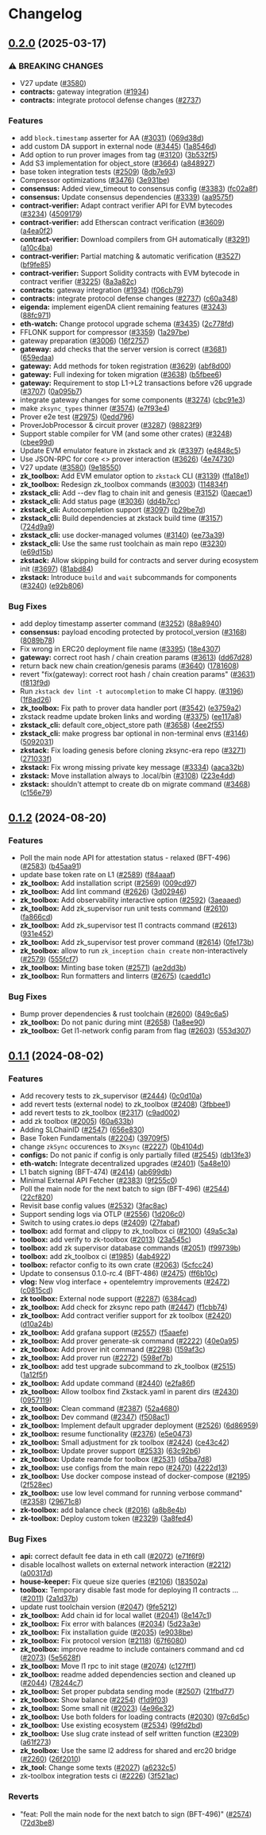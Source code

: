 # Changelog

## [0.2.0](https://github.com/matter-labs/zksync-era/compare/zkstack_cli-v0.1.2...zkstack_cli-v0.2.0) (2025-03-17)


### ⚠ BREAKING CHANGES

* V27 update ([#3580](https://github.com/matter-labs/zksync-era/issues/3580))
* **contracts:** gateway integration ([#1934](https://github.com/matter-labs/zksync-era/issues/1934))
* **contracts:** integrate protocol defense changes ([#2737](https://github.com/matter-labs/zksync-era/issues/2737))

### Features

* add `block.timestamp` asserter for AA ([#3031](https://github.com/matter-labs/zksync-era/issues/3031)) ([069d38d](https://github.com/matter-labs/zksync-era/commit/069d38d6c9ddd8b6c404596c479f94b9fc86db40))
* add custom DA support in external node ([#3445](https://github.com/matter-labs/zksync-era/issues/3445)) ([1a8546d](https://github.com/matter-labs/zksync-era/commit/1a8546ddcd6b126657a99f68576b2a837a4c416d))
* Add option to run prover images from tag ([#3120](https://github.com/matter-labs/zksync-era/issues/3120)) ([3b532f5](https://github.com/matter-labs/zksync-era/commit/3b532f5e363e0cb093221e6d064ce1a7d7428b52))
* Add S3 implementation for object_store ([#3664](https://github.com/matter-labs/zksync-era/issues/3664)) ([a848927](https://github.com/matter-labs/zksync-era/commit/a848927082bfb1b5edcc7d5e4dc33d6f39271953))
* base token integration tests ([#2509](https://github.com/matter-labs/zksync-era/issues/2509)) ([8db7e93](https://github.com/matter-labs/zksync-era/commit/8db7e9306e5fa23f066be106363e6455531bbc09))
* Compressor optimizations ([#3476](https://github.com/matter-labs/zksync-era/issues/3476)) ([3e931be](https://github.com/matter-labs/zksync-era/commit/3e931be6bddaacbd7d029c537db03a3c191fdc21))
* **consensus:** Added view_timeout to consensus config ([#3383](https://github.com/matter-labs/zksync-era/issues/3383)) ([fc02a8f](https://github.com/matter-labs/zksync-era/commit/fc02a8f1c9f0bffb438fb27769d6dced3ce14cd9))
* **consensus:** Update consensus dependencies ([#3339](https://github.com/matter-labs/zksync-era/issues/3339)) ([aa9575f](https://github.com/matter-labs/zksync-era/commit/aa9575fccbbc941f416d597256442afa974efd0a))
* **contract-verifier:** Adapt contract verifier API for EVM bytecodes ([#3234](https://github.com/matter-labs/zksync-era/issues/3234)) ([4509179](https://github.com/matter-labs/zksync-era/commit/4509179f62ead4b837dfb67760f52de76fac2e37))
* **contract-verifier:** add Etherscan contract verification ([#3609](https://github.com/matter-labs/zksync-era/issues/3609)) ([a4ea0f2](https://github.com/matter-labs/zksync-era/commit/a4ea0f2acae301e12338a862d6a76829899114d4))
* **contract-verifier:** Download compilers from GH automatically ([#3291](https://github.com/matter-labs/zksync-era/issues/3291)) ([a10c4ba](https://github.com/matter-labs/zksync-era/commit/a10c4baa312f26ebac2a10115fb7bd314d18b9c1))
* **contract-verifier:** Partial matching & automatic verification ([#3527](https://github.com/matter-labs/zksync-era/issues/3527)) ([bf9fe85](https://github.com/matter-labs/zksync-era/commit/bf9fe85f4fd1d739105e7b21d0eebb377f752bac))
* **contract-verifier:** Support Solidity contracts with EVM bytecode in contract verifier ([#3225](https://github.com/matter-labs/zksync-era/issues/3225)) ([8a3a82c](https://github.com/matter-labs/zksync-era/commit/8a3a82ca16479183e96505bc91011fc07bfc6889))
* **contracts:** gateway integration ([#1934](https://github.com/matter-labs/zksync-era/issues/1934)) ([f06cb79](https://github.com/matter-labs/zksync-era/commit/f06cb79883bf320f50089099e0abeb95eaace470))
* **contracts:** integrate protocol defense changes ([#2737](https://github.com/matter-labs/zksync-era/issues/2737)) ([c60a348](https://github.com/matter-labs/zksync-era/commit/c60a3482ee09b3e371163e62f49e83bc6d6f4548))
* **eigenda:** implement eigenDA client remaining features ([#3243](https://github.com/matter-labs/zksync-era/issues/3243)) ([88fc971](https://github.com/matter-labs/zksync-era/commit/88fc9714b42e3cb81dab970ec55b2bbfe0c49f52))
* **eth-watch:** Change protocol upgrade schema ([#3435](https://github.com/matter-labs/zksync-era/issues/3435)) ([2c778fd](https://github.com/matter-labs/zksync-era/commit/2c778fdd3fcd1e774bcb945f14a640ccf4227a2f))
* FFLONK support for compressor ([#3359](https://github.com/matter-labs/zksync-era/issues/3359)) ([1a297be](https://github.com/matter-labs/zksync-era/commit/1a297bedd226c56fc2ba02dc54d79129a271a1eb))
* gateway preparation ([#3006](https://github.com/matter-labs/zksync-era/issues/3006)) ([16f2757](https://github.com/matter-labs/zksync-era/commit/16f275756cd28024a6b11ac1ac327eb5b8b446e1))
* **gateway:** add checks that the server version is correct ([#3681](https://github.com/matter-labs/zksync-era/issues/3681)) ([659edaa](https://github.com/matter-labs/zksync-era/commit/659edaaf3fad253bf85b3a960393c812c884eec6))
* **gateway:** Add methods for token registration ([#3629](https://github.com/matter-labs/zksync-era/issues/3629)) ([abf8d00](https://github.com/matter-labs/zksync-era/commit/abf8d00266f6c482b1c48b371d391f7686f74381))
* **gateway:** Full indexing for token migration ([#3638](https://github.com/matter-labs/zksync-era/issues/3638)) ([b5fbee6](https://github.com/matter-labs/zksync-era/commit/b5fbee6abf6be2a7e6e8863508ce6266a12e0eb5))
* **gateway:** Requirement to stop L1-&gt;L2 transactions before v26 upgrade ([#3707](https://github.com/matter-labs/zksync-era/issues/3707)) ([0a095b7](https://github.com/matter-labs/zksync-era/commit/0a095b704c513dc72dbb417ba2731b09e9a2dd5d))
* integrate gateway changes for some components ([#3274](https://github.com/matter-labs/zksync-era/issues/3274)) ([cbc91e3](https://github.com/matter-labs/zksync-era/commit/cbc91e35f84d04f2e4c8e81028596db009e478d1))
* make `zksync_types` thinner ([#3574](https://github.com/matter-labs/zksync-era/issues/3574)) ([e7f93e4](https://github.com/matter-labs/zksync-era/commit/e7f93e43dd55674a1442111cc1f08c9d229d3e22))
* Prover e2e test ([#2975](https://github.com/matter-labs/zksync-era/issues/2975)) ([0edd796](https://github.com/matter-labs/zksync-era/commit/0edd7962429b3530ae751bd7cc947c97193dd0ca))
* ProverJobProcessor & circuit prover ([#3287](https://github.com/matter-labs/zksync-era/issues/3287)) ([98823f9](https://github.com/matter-labs/zksync-era/commit/98823f95c0b95feeb37eb9086cc88d4ac5220904))
* Support stable compiler for VM (and some other crates) ([#3248](https://github.com/matter-labs/zksync-era/issues/3248)) ([cbee99d](https://github.com/matter-labs/zksync-era/commit/cbee99d8661b38aa6b49784c3934b8070a743fb4))
* Update EVM emulator feature in zkstack and zk ([#3397](https://github.com/matter-labs/zksync-era/issues/3397)) ([e4848c5](https://github.com/matter-labs/zksync-era/commit/e4848c51fb12e13f1be490b14847d15528c87171))
* Use JSON-RPC for core &lt;&gt; prover interaction ([#3626](https://github.com/matter-labs/zksync-era/issues/3626)) ([4e74730](https://github.com/matter-labs/zksync-era/commit/4e7473011e6551bbeb3e7862872e99721aeba232))
* V27 update ([#3580](https://github.com/matter-labs/zksync-era/issues/3580)) ([9e18550](https://github.com/matter-labs/zksync-era/commit/9e1855050e3457ecef2b45a75e993dcdc2de370a))
* **zk_toolbox:** Add EVM emulator option to `zkstack` CLI ([#3139](https://github.com/matter-labs/zksync-era/issues/3139)) ([ffa18e1](https://github.com/matter-labs/zksync-era/commit/ffa18e1d84a4bb1ca9b897fbc0a55b9e3ef0964c))
* **zk_toolbox:** Redesign zk_toolbox commands ([#3003](https://github.com/matter-labs/zksync-era/issues/3003)) ([114834f](https://github.com/matter-labs/zksync-era/commit/114834f357421c62d596a1954fac8ce615cfde49))
* **zkstack_cli:** Add --dev flag to chain init and genesis ([#3152](https://github.com/matter-labs/zksync-era/issues/3152)) ([0aecae1](https://github.com/matter-labs/zksync-era/commit/0aecae1e02d31d34d1ccc0ddf54617174d134e55))
* **zkstack_cli:** Add status page ([#3036](https://github.com/matter-labs/zksync-era/issues/3036)) ([dd4b7cc](https://github.com/matter-labs/zksync-era/commit/dd4b7cc94e324dfa5a86df09f0cf15642ea2f5c2))
* **zkstack_cli:** Autocompletion support ([#3097](https://github.com/matter-labs/zksync-era/issues/3097)) ([b29be7d](https://github.com/matter-labs/zksync-era/commit/b29be7d9a8c664beac5d8384548db54de0ba882f))
* **zkstack_cli:** Build dependencies at zkstack build time ([#3157](https://github.com/matter-labs/zksync-era/issues/3157)) ([724d9a9](https://github.com/matter-labs/zksync-era/commit/724d9a9c7f2127263845b640c843e751fd3c21ae))
* **zkstack_cli:** use docker-managed volumes ([#3140](https://github.com/matter-labs/zksync-era/issues/3140)) ([ee73a39](https://github.com/matter-labs/zksync-era/commit/ee73a3973b0c65b1d4acef12e4b64db8f813e77d))
* **zkstack_cli:** Use the same rust toolchain as main repo ([#3230](https://github.com/matter-labs/zksync-era/issues/3230)) ([e69d15b](https://github.com/matter-labs/zksync-era/commit/e69d15b6a80c36a19648a8dd90f567d1e5e108e9))
* **zkstack:** Allow skipping build for contracts and server during ecosystem init ([#3697](https://github.com/matter-labs/zksync-era/issues/3697)) ([81abd84](https://github.com/matter-labs/zksync-era/commit/81abd841f6e061e3bdb1245754871e73b83ba7d8))
* **zkstack:** Introduce `build` and `wait` subcommands for components ([#3240](https://github.com/matter-labs/zksync-era/issues/3240)) ([e92b806](https://github.com/matter-labs/zksync-era/commit/e92b8068d71fec032e498793ff97e329c3d073e0))


### Bug Fixes

* add deploy timestamp asserter command ([#3252](https://github.com/matter-labs/zksync-era/issues/3252)) ([88a8940](https://github.com/matter-labs/zksync-era/commit/88a89405898653bf9e1a35a1374e000a8d67cf51))
* **consensus:** payload encoding protected by protocol_version ([#3168](https://github.com/matter-labs/zksync-era/issues/3168)) ([8089b78](https://github.com/matter-labs/zksync-era/commit/8089b78b3f2cdbe8d0a23e9b8412a8022d78ada2))
* Fix wrong in ERC20 deployment file name ([#3395](https://github.com/matter-labs/zksync-era/issues/3395)) ([18e4307](https://github.com/matter-labs/zksync-era/commit/18e4307324f26902ef67ba587d324bf35aa09735))
* **gateway:** correct root hash / chain creation params ([#3613](https://github.com/matter-labs/zksync-era/issues/3613)) ([dd67d28](https://github.com/matter-labs/zksync-era/commit/dd67d289731df993c0a345106b3d52410e675d6c))
* return back new chain creation/genesis params ([#3640](https://github.com/matter-labs/zksync-era/issues/3640)) ([1781608](https://github.com/matter-labs/zksync-era/commit/17816081c8965e16ec9d59e2cf2054fbe51bdd45))
* revert "fix(gateway): correct root hash / chain creation params" ([#3631](https://github.com/matter-labs/zksync-era/issues/3631)) ([f813f9d](https://github.com/matter-labs/zksync-era/commit/f813f9da9ec3be181d0989bffede75ccdd101d3a))
* Run `zkstack dev lint -t autocompletion` to make CI happy. ([#3196](https://github.com/matter-labs/zksync-era/issues/3196)) ([1f8ad26](https://github.com/matter-labs/zksync-era/commit/1f8ad26c7c9757ffa13de1a2fd045fa9e16de5f6))
* **zk_toolbox:** Fix path to prover data handler port ([#3542](https://github.com/matter-labs/zksync-era/issues/3542)) ([e3759a2](https://github.com/matter-labs/zksync-era/commit/e3759a27158b2d6202fca19ada5344ddff36685b))
* zkstack readme update broken links and wording ([#3375](https://github.com/matter-labs/zksync-era/issues/3375)) ([ee117a8](https://github.com/matter-labs/zksync-era/commit/ee117a81e7708eece5639921e32b6683fbcb2280))
* **zkstack_cli:** default core_object_store path ([#3658](https://github.com/matter-labs/zksync-era/issues/3658)) ([4ee2f55](https://github.com/matter-labs/zksync-era/commit/4ee2f55499e740811a31d762b2c63a2f51fd1390))
* **zkstack_cli:** make progress bar optional in non-terminal envs ([#3146](https://github.com/matter-labs/zksync-era/issues/3146)) ([5092031](https://github.com/matter-labs/zksync-era/commit/5092031050b30c39107df788317a15eaa921b136))
* **zkstack:** Fix loading genesis before cloning zksync-era repo ([#3271](https://github.com/matter-labs/zksync-era/issues/3271)) ([271033f](https://github.com/matter-labs/zksync-era/commit/271033fe58184252243b2ce7fe3a5a9be919b140))
* **zkstack:** Fix wrong missing private key message ([#3334](https://github.com/matter-labs/zksync-era/issues/3334)) ([aaca32b](https://github.com/matter-labs/zksync-era/commit/aaca32b6ab411d5cdc1234c20af8b5c1092195d7))
* **zkstack:** Move installation always to .local/bin ([#3108](https://github.com/matter-labs/zksync-era/issues/3108)) ([223e4dd](https://github.com/matter-labs/zksync-era/commit/223e4dd59414904f2b26afffc4b72bb78266b783))
* **zkstack:** shouldn't attempt to create db on migrate command ([#3468](https://github.com/matter-labs/zksync-era/issues/3468)) ([c156e79](https://github.com/matter-labs/zksync-era/commit/c156e791c1d8bbdea32873f43e976d35b228d38e))

## [0.1.2](https://github.com/matter-labs/zksync-era/compare/zk_toolbox-v0.1.1...zk_toolbox-v0.1.2) (2024-08-20)


### Features

* Poll the main node API for attestation status - relaxed (BFT-496) ([#2583](https://github.com/matter-labs/zksync-era/issues/2583)) ([b45aa91](https://github.com/matter-labs/zksync-era/commit/b45aa9168dd66d07ca61c8bb4c01f73dda822040))
* update base token rate on L1 ([#2589](https://github.com/matter-labs/zksync-era/issues/2589)) ([f84aaaf](https://github.com/matter-labs/zksync-era/commit/f84aaaf723c876ba8397f74577b8c5a207700f7b))
* **zk_toolbox:** Add installation script ([#2569](https://github.com/matter-labs/zksync-era/issues/2569)) ([009cd97](https://github.com/matter-labs/zksync-era/commit/009cd9771821a7ae356356f97813d74fab8512b5))
* **zk_toolbox:** Add lint command ([#2626](https://github.com/matter-labs/zksync-era/issues/2626)) ([3d02946](https://github.com/matter-labs/zksync-era/commit/3d0294695343e11b62fdc7375e6c3bc3a72ffcd9))
* **zk_toolbox:** Add observability interactive option ([#2592](https://github.com/matter-labs/zksync-era/issues/2592)) ([3aeaaed](https://github.com/matter-labs/zksync-era/commit/3aeaaedcf9b41b3a033acfa0ec08e3bf966ab4a9))
* **zk_toolbox:** Add zk_supervisor run unit tests command ([#2610](https://github.com/matter-labs/zksync-era/issues/2610)) ([fa866cd](https://github.com/matter-labs/zksync-era/commit/fa866cd5c7b1b189901b4f7ce6f91886e7aec7e4))
* **zk_toolbox:** Add zk_supervisor test l1 contracts command ([#2613](https://github.com/matter-labs/zksync-era/issues/2613)) ([931e452](https://github.com/matter-labs/zksync-era/commit/931e4529d964d01268cb5965877f3d81d32c921e))
* **zk_toolbox:** Add zk_supervisor test prover command ([#2614](https://github.com/matter-labs/zksync-era/issues/2614)) ([0fe173b](https://github.com/matter-labs/zksync-era/commit/0fe173bd8b337637f457542e0d675cf42b6ecc65))
* **zk_toolbox:** allow to run `zk_inception chain create` non-interactively ([#2579](https://github.com/matter-labs/zksync-era/issues/2579)) ([555fcf7](https://github.com/matter-labs/zksync-era/commit/555fcf79bc950f79e218697be9f1a316e4723322))
* **zk_toolbox:** Minting base token ([#2571](https://github.com/matter-labs/zksync-era/issues/2571)) ([ae2dd3b](https://github.com/matter-labs/zksync-era/commit/ae2dd3bbccdffc25b040313b2c7983a936f36aac))
* **zk_toolbox:** Run formatters and linterrs ([#2675](https://github.com/matter-labs/zksync-era/issues/2675)) ([caedd1c](https://github.com/matter-labs/zksync-era/commit/caedd1c86eedd94f8628bd2ba1cf875cad9a53d1))


### Bug Fixes

* Bump prover dependencies & rust toolchain ([#2600](https://github.com/matter-labs/zksync-era/issues/2600)) ([849c6a5](https://github.com/matter-labs/zksync-era/commit/849c6a5dcd095e8fead0630a2a403f282c26a2aa))
* **zk_toolbox:** Do not panic during mint ([#2658](https://github.com/matter-labs/zksync-era/issues/2658)) ([1a8ee90](https://github.com/matter-labs/zksync-era/commit/1a8ee90d9d6578492806bd0a337ef203db32f6c9))
* **zk_toolbox:** Get l1-network config param from flag ([#2603](https://github.com/matter-labs/zksync-era/issues/2603)) ([553d307](https://github.com/matter-labs/zksync-era/commit/553d307217282b18c2c3d7cc6f340f529bb4ade2))

## [0.1.1](https://github.com/matter-labs/zksync-era/compare/zk_toolbox-v0.1.0...zk_toolbox-v0.1.1) (2024-08-02)


### Features

* Add recovery tests to zk_supervisor ([#2444](https://github.com/matter-labs/zksync-era/issues/2444)) ([0c0d10a](https://github.com/matter-labs/zksync-era/commit/0c0d10af703d3f8958c49d0ed46d6cda64945fa1))
* add revert tests (external node) to zk_toolbox ([#2408](https://github.com/matter-labs/zksync-era/issues/2408)) ([3fbbee1](https://github.com/matter-labs/zksync-era/commit/3fbbee10be99e8c5a696bfd50d81230141bccbf4))
* add revert tests to zk_toolbox ([#2317](https://github.com/matter-labs/zksync-era/issues/2317)) ([c9ad002](https://github.com/matter-labs/zksync-era/commit/c9ad002d17ed91d1e5f225e19698c12cb3adc665))
* add zk toolbox ([#2005](https://github.com/matter-labs/zksync-era/issues/2005)) ([60a633b](https://github.com/matter-labs/zksync-era/commit/60a633b23eaf25658d86f090e7954843d4daca42))
* Adding SLChainID ([#2547](https://github.com/matter-labs/zksync-era/issues/2547)) ([656e830](https://github.com/matter-labs/zksync-era/commit/656e830e4fd60b5ace87dfc1604a102f06ae59e1))
* Base Token Fundamentals ([#2204](https://github.com/matter-labs/zksync-era/issues/2204)) ([39709f5](https://github.com/matter-labs/zksync-era/commit/39709f58071ac77bfd447145e1c3342b7da70560))
* change `zkSync` occurences to `ZKsync` ([#2227](https://github.com/matter-labs/zksync-era/issues/2227)) ([0b4104d](https://github.com/matter-labs/zksync-era/commit/0b4104dbb996ec6333619ea05f3a99e6d4f3b8fa))
* **configs:** Do not panic if config is only partially filled ([#2545](https://github.com/matter-labs/zksync-era/issues/2545)) ([db13fe3](https://github.com/matter-labs/zksync-era/commit/db13fe3550598c69f59cd66b4bb9618ebea041ca))
* **eth-watch:** Integrate decentralized upgrades ([#2401](https://github.com/matter-labs/zksync-era/issues/2401)) ([5a48e10](https://github.com/matter-labs/zksync-era/commit/5a48e1026260024c6ae2b4d1100ee9b798a83e8d))
* L1 batch signing (BFT-474) ([#2414](https://github.com/matter-labs/zksync-era/issues/2414)) ([ab699db](https://github.com/matter-labs/zksync-era/commit/ab699dbe8cffa8bd291d6054579061b47fd4aa0e))
* Minimal External API Fetcher ([#2383](https://github.com/matter-labs/zksync-era/issues/2383)) ([9f255c0](https://github.com/matter-labs/zksync-era/commit/9f255c073cfdab60832fcf9a6d3a4a9258641ef3))
* Poll the main node for the next batch to sign (BFT-496) ([#2544](https://github.com/matter-labs/zksync-era/issues/2544)) ([22cf820](https://github.com/matter-labs/zksync-era/commit/22cf820abbd14b852dffe60f6b564713fe4c8919))
* Revisit base config values ([#2532](https://github.com/matter-labs/zksync-era/issues/2532)) ([3fac8ac](https://github.com/matter-labs/zksync-era/commit/3fac8ac62cc9ac14845f32240af9241386f4034d))
* Support sending logs via OTLP ([#2556](https://github.com/matter-labs/zksync-era/issues/2556)) ([1d206c0](https://github.com/matter-labs/zksync-era/commit/1d206c0af8f28eb00eb1498d6f2cdbb45ffef72a))
* Switch to using crates.io deps ([#2409](https://github.com/matter-labs/zksync-era/issues/2409)) ([27fabaf](https://github.com/matter-labs/zksync-era/commit/27fabafbec66bf4cb65c4fa9e3fab4c3c981d0f2))
* **toolbox:** add format and clippy to zk_toolbox ci ([#2100](https://github.com/matter-labs/zksync-era/issues/2100)) ([49a5c3a](https://github.com/matter-labs/zksync-era/commit/49a5c3abb8b8eb3de0146286f9b3fffe26f545ae))
* **toolbox:** add verify to zk-toolbox ([#2013](https://github.com/matter-labs/zksync-era/issues/2013)) ([23a545c](https://github.com/matter-labs/zksync-era/commit/23a545c51b537af28c084c0f87ce2ebff5a3bbb8))
* **toolbox:** add zk supervisor database commands ([#2051](https://github.com/matter-labs/zksync-era/issues/2051)) ([f99739b](https://github.com/matter-labs/zksync-era/commit/f99739b225286ed8fae648e9a40c5311efe17648))
* **toolbox:** add zk_toolbox ci ([#1985](https://github.com/matter-labs/zksync-era/issues/1985)) ([4ab4922](https://github.com/matter-labs/zksync-era/commit/4ab492201a1654a254c0b14a382a2cb67e3cb9e5))
* **toolbox:** refactor config to its own crate ([#2063](https://github.com/matter-labs/zksync-era/issues/2063)) ([5cfcc24](https://github.com/matter-labs/zksync-era/commit/5cfcc24e92329ba8452d9cec0eb173a54b1dec2f))
* Update to consensus 0.1.0-rc.4 (BFT-486) ([#2475](https://github.com/matter-labs/zksync-era/issues/2475)) ([ff6b10c](https://github.com/matter-labs/zksync-era/commit/ff6b10c4a994cf70297a034202bcb55152748cba))
* **vlog:** New vlog interface + opentelemtry improvements ([#2472](https://github.com/matter-labs/zksync-era/issues/2472)) ([c0815cd](https://github.com/matter-labs/zksync-era/commit/c0815cdaf878afcd9c41dddd9fe56bcf8d910633))
* **zk toolbox:** External node support ([#2287](https://github.com/matter-labs/zksync-era/issues/2287)) ([6384cad](https://github.com/matter-labs/zksync-era/commit/6384cad26aead4d1bdbb606a97d623dacebf912c))
* **zk_toolbox:** Add check for zksync repo path ([#2447](https://github.com/matter-labs/zksync-era/issues/2447)) ([f1cbb74](https://github.com/matter-labs/zksync-era/commit/f1cbb74b863b6e0bcfa74ad780beef29844bac6e))
* **zk_toolbox:** Add contract verifier support for zk toolbox ([#2420](https://github.com/matter-labs/zksync-era/issues/2420)) ([d10a24b](https://github.com/matter-labs/zksync-era/commit/d10a24b3426b0eb13aef9cedfb1c38cbedfb5a7e))
* **zk_toolbox:** Add grafana support ([#2557](https://github.com/matter-labs/zksync-era/issues/2557)) ([f5aaefe](https://github.com/matter-labs/zksync-era/commit/f5aaefe51d3ff4a3365adde6120b874c7c4c68c0))
* **zk_toolbox:** Add prover generate-sk command ([#2222](https://github.com/matter-labs/zksync-era/issues/2222)) ([40e0a95](https://github.com/matter-labs/zksync-era/commit/40e0a956e86583a713d6aacdc61c625931f68e1c))
* **zk_toolbox:** Add prover init command ([#2298](https://github.com/matter-labs/zksync-era/issues/2298)) ([159af3c](https://github.com/matter-labs/zksync-era/commit/159af3c54cc9beb742b2ab43ce3b89b14c8368b7))
* **zk_toolbox:** Add prover run ([#2272](https://github.com/matter-labs/zksync-era/issues/2272)) ([598ef7b](https://github.com/matter-labs/zksync-era/commit/598ef7b73cf141007d2cf031b21fce4744eec44f))
* **zk_toolbox:** add test upgrade subcommand to zk_toolbox ([#2515](https://github.com/matter-labs/zksync-era/issues/2515)) ([1a12f5f](https://github.com/matter-labs/zksync-era/commit/1a12f5f908add42c090170a2f4fb26b731d6971b))
* **zk_toolbox:** Add update command ([#2440](https://github.com/matter-labs/zksync-era/issues/2440)) ([e2fa86f](https://github.com/matter-labs/zksync-era/commit/e2fa86fd216b04c798939f80517d7cca1a45a5a7))
* **zk_toolbox:** Allow toolbox find Zkstack.yaml in parent dirs ([#2430](https://github.com/matter-labs/zksync-era/issues/2430)) ([0957119](https://github.com/matter-labs/zksync-era/commit/095711920bc2193a8b036c9563fa89dfcea433e5))
* **zk_toolbox:** Clean command ([#2387](https://github.com/matter-labs/zksync-era/issues/2387)) ([52a4680](https://github.com/matter-labs/zksync-era/commit/52a4680ed26e755b860e3b97c79618a0c20cb696))
* **zk_toolbox:** Dev command ([#2347](https://github.com/matter-labs/zksync-era/issues/2347)) ([f508ac1](https://github.com/matter-labs/zksync-era/commit/f508ac1f0edba8d267e6b46346a4227149ac7518))
* **zk_toolbox:** Implement default upgrader deployment ([#2526](https://github.com/matter-labs/zksync-era/issues/2526)) ([6d86959](https://github.com/matter-labs/zksync-era/commit/6d8695922689de22e683fe7c318e64f5c9a2144d))
* **zk_toolbox:** resume functionality ([#2376](https://github.com/matter-labs/zksync-era/issues/2376)) ([e5e0473](https://github.com/matter-labs/zksync-era/commit/e5e047393f7cdf1105a0c65f78cd2ec605e1182d))
* **zk_toolbox:** Small adjustment for zk toolbox ([#2424](https://github.com/matter-labs/zksync-era/issues/2424)) ([ce43c42](https://github.com/matter-labs/zksync-era/commit/ce43c422fddccfe88c07ee22a2b8726dd0bd5f61))
* **zk_toolbox:** Update prover support ([#2533](https://github.com/matter-labs/zksync-era/issues/2533)) ([63c92b6](https://github.com/matter-labs/zksync-era/commit/63c92b6205fb156f4b50dee581674b814f44f874))
* **zk_toolbox:** Update reamde for toolbox  ([#2531](https://github.com/matter-labs/zksync-era/issues/2531)) ([d5ba7d8](https://github.com/matter-labs/zksync-era/commit/d5ba7d89fc8b97257b849f75ba6f7a2ad1aeb0d6))
* **zk_toolbox:** use configs from the main repo ([#2470](https://github.com/matter-labs/zksync-era/issues/2470)) ([4222d13](https://github.com/matter-labs/zksync-era/commit/4222d135b62eb4de103c4aebb35e9c302d94ad63))
* **zk_toolbox:** Use docker compose instead of docker-compose ([#2195](https://github.com/matter-labs/zksync-era/issues/2195)) ([2f528ec](https://github.com/matter-labs/zksync-era/commit/2f528ec8d49cb31ef714b409c703ae9f99cc5551))
* **zk_toolbox:** use low level command for running verbose command" ([#2358](https://github.com/matter-labs/zksync-era/issues/2358)) ([29671c8](https://github.com/matter-labs/zksync-era/commit/29671c81684d605ec3350ded1b7dd55d04ba0859))
* **zk-toolbox:** add balance check ([#2016](https://github.com/matter-labs/zksync-era/issues/2016)) ([a8b8e4b](https://github.com/matter-labs/zksync-era/commit/a8b8e4b1b1a3f91b1a52762f2fd30006d323e348))
* **zk-toolbox:** Deploy custom token ([#2329](https://github.com/matter-labs/zksync-era/issues/2329)) ([3a8fed4](https://github.com/matter-labs/zksync-era/commit/3a8fed4c295fa5c0102820fc0103306e31d03815))


### Bug Fixes

* **api:** correct default fee data in eth call ([#2072](https://github.com/matter-labs/zksync-era/issues/2072)) ([e71f6f9](https://github.com/matter-labs/zksync-era/commit/e71f6f96bda08f8330c643a31df4ef9e82c9afc2))
* disable localhost wallets on external network interaction ([#2212](https://github.com/matter-labs/zksync-era/issues/2212)) ([a00317d](https://github.com/matter-labs/zksync-era/commit/a00317dd05af115b396f2f150289e91882e99759))
* **house-keeper:** Fix queue size queries ([#2106](https://github.com/matter-labs/zksync-era/issues/2106)) ([183502a](https://github.com/matter-labs/zksync-era/commit/183502a17eb47a747f50b6a9d38ab78de984f80e))
* **toolbox:** Temporary disable fast mode for deploying l1 contracts … ([#2011](https://github.com/matter-labs/zksync-era/issues/2011)) ([2a1d37b](https://github.com/matter-labs/zksync-era/commit/2a1d37b16b9ccd1f2ce87f61a1b054cdedfd7d1e))
* update rust toolchain version ([#2047](https://github.com/matter-labs/zksync-era/issues/2047)) ([9fe5212](https://github.com/matter-labs/zksync-era/commit/9fe5212ab7b65a63bc53dcf439a212953845ed13))
* **zk_toolbox:** Add chain id for local wallet ([#2041](https://github.com/matter-labs/zksync-era/issues/2041)) ([8e147c1](https://github.com/matter-labs/zksync-era/commit/8e147c11f3ae51e9bdb0cd3e6bfa6919995b3fba))
* **zk_toolbox:** Fix error with balances ([#2034](https://github.com/matter-labs/zksync-era/issues/2034)) ([5d23a3e](https://github.com/matter-labs/zksync-era/commit/5d23a3e44dbe22f4377c6d1042c7b8c03b14c556))
* **zk_toolbox:** Fix installation guide ([#2035](https://github.com/matter-labs/zksync-era/issues/2035)) ([e9038be](https://github.com/matter-labs/zksync-era/commit/e9038bebddb6079ebd76ac01b7ed6068de4bc979))
* **zk_toolbox:** Fix protocol version ([#2118](https://github.com/matter-labs/zksync-era/issues/2118)) ([67f6080](https://github.com/matter-labs/zksync-era/commit/67f60805084de46945a1ae8dfd4aa6b0debc006d))
* **zk_toolbox:** improve readme to include containers command and cd ([#2073](https://github.com/matter-labs/zksync-era/issues/2073)) ([5e5628f](https://github.com/matter-labs/zksync-era/commit/5e5628fc841daaaad229d637202e9342acc2354f))
* **zk_toolbox:** Move l1 rpc to init stage ([#2074](https://github.com/matter-labs/zksync-era/issues/2074)) ([c127ff1](https://github.com/matter-labs/zksync-era/commit/c127ff172cdce8aa0a81887833334d88f1b2ddac))
* **zk_toolbox:** readme added dependencies section and cleaned up ([#2044](https://github.com/matter-labs/zksync-era/issues/2044)) ([78244c7](https://github.com/matter-labs/zksync-era/commit/78244c7e04813b505a9a4285403b092abd827e04))
* **zk_toolbox:** Set proper pubdata sending mode  ([#2507](https://github.com/matter-labs/zksync-era/issues/2507)) ([21fbd77](https://github.com/matter-labs/zksync-era/commit/21fbd77b8c4379b180abcd296a6c74697967acd8))
* **zk_toolbox:** Show balance ([#2254](https://github.com/matter-labs/zksync-era/issues/2254)) ([f1d9f03](https://github.com/matter-labs/zksync-era/commit/f1d9f03ba32081d34a6a24e94b63fb494a33663e))
* **zk_toolbox:** Some small nit ([#2023](https://github.com/matter-labs/zksync-era/issues/2023)) ([4e96e32](https://github.com/matter-labs/zksync-era/commit/4e96e32861337dfa56f4d3daacdc4a7d8610a331))
* **zk_toolbox:** Use both folders for loading contracts  ([#2030](https://github.com/matter-labs/zksync-era/issues/2030)) ([97c6d5c](https://github.com/matter-labs/zksync-era/commit/97c6d5c9c2d9dddf0b18391077c8828e5dc7042b))
* **zk_toolbox:** Use existing ecosystem ([#2534](https://github.com/matter-labs/zksync-era/issues/2534)) ([99fd2bd](https://github.com/matter-labs/zksync-era/commit/99fd2bd6aa2eaa3490c45dd9ac70298aae80d82f))
* **zk_toolbox:** Use slug crate instead of self written function ([#2309](https://github.com/matter-labs/zksync-era/issues/2309)) ([a61f273](https://github.com/matter-labs/zksync-era/commit/a61f273ca0806754cbad12b1cddb247f22459688))
* **zk_toolbox:** Use the same l2 address for shared and erc20 bridge ([#2260](https://github.com/matter-labs/zksync-era/issues/2260)) ([26f2010](https://github.com/matter-labs/zksync-era/commit/26f2010ea2edd1cb79d80852c626051afc473c48))
* **zk_tool:** Change some texts ([#2027](https://github.com/matter-labs/zksync-era/issues/2027)) ([a6232c5](https://github.com/matter-labs/zksync-era/commit/a6232c51c22e0f5229a0e156dd88b3f9573363c3))
* zk-toolbox integration tests ci ([#2226](https://github.com/matter-labs/zksync-era/issues/2226)) ([3f521ac](https://github.com/matter-labs/zksync-era/commit/3f521ace420d3f65e5612c2b6baf096c391ffd7c))


### Reverts

* "feat: Poll the main node for the next batch to sign (BFT-496)" ([#2574](https://github.com/matter-labs/zksync-era/issues/2574)) ([72d3be8](https://github.com/matter-labs/zksync-era/commit/72d3be87efcb059f70b4633cddd707346612c4db))

